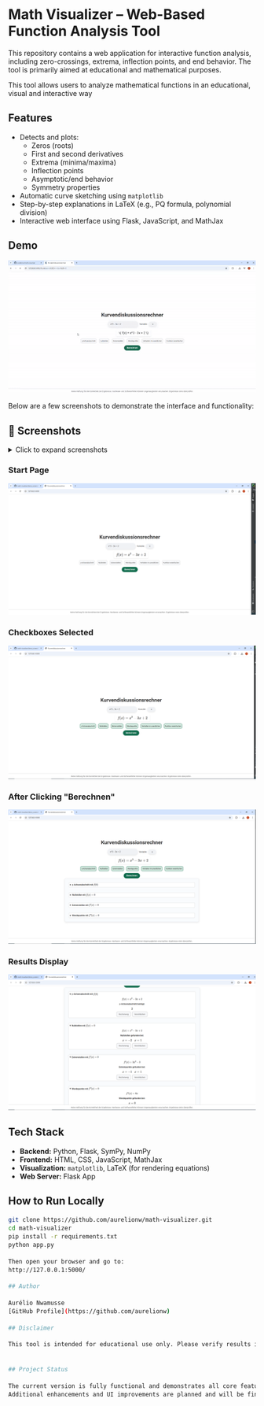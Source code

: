 # Math Visualizer – Web-Based Function Analysis Tool

This repository contains a web application for interactive function analysis, including zero-crossings, extrema, inflection points, and end behavior. The tool is primarily aimed at educational and mathematical purposes.

This tool allows users to analyze mathematical functions in an educational, visual and interactive way

## Features

- Detects and plots:
  - Zeros (roots)
  - First and second derivatives
  - Extrema (minima/maxima)
  - Inflection points
  - Asymptotic/end behavior
  - Symmetry properties
- Automatic curve sketching using `matplotlib`
- Step-by-step explanations in LaTeX (e.g., PQ formula, polynomial division)
- Interactive web interface using Flask, JavaScript, and MathJax

## Demo


![Demo of the Math Visualizer](demo/demo_gif.gif)

Below are a few screenshots to demonstrate the interface and functionality:

## 📸 Screenshots

<details>
  <summary>Click to expand screenshots</summary>

  ### Start Page
  ![Start Page](demo_screenshot/01_Starting_page.PNG)

  ### Checkboxes Selected
  ![Checkboxes Selected](demo_screenshot/02_Checkboxes_selected.PNG)

  ### After Clicking "Berechnen"
  ![Calculation Triggered](demo_screenshot/03_Clicked_berechnen.PNG)

  ### Results Display
  ![Results](demo_screenshot/04_display_of_solution.PNG)
</details>


### Start Page
![Start Page](demo_screenshot/01_Starting_page.PNG)

### Checkboxes Selected
![Checkboxes Selected](demo_screenshot/02_Checkboxes_selected.PNG)

### After Clicking "Berechnen"
![Calculation Triggered](demo_screenshot/03_Clicked_berechnen.PNG)

### Results Display
![Results](demo_screenshot/04_display_of_solution.PNG)


## Tech Stack

- **Backend:** Python, Flask, SymPy, NumPy
- **Frontend:** HTML, CSS, JavaScript, MathJax
- **Visualization:** `matplotlib`, LaTeX (for rendering equations)
- **Web Server:** Flask App

## How to Run Locally

```bash
git clone https://github.com/aurelionw/math-visualizer.git
cd math-visualizer
pip install -r requirements.txt
python app.py

Then open your browser and go to:
http://127.0.0.1:5000/

## Author

Aurélio Nwamusse  
[GitHub Profile](https://github.com/aurelionw)

## Disclaimer

This tool is intended for educational use only. Please verify results in academic or professional contexts.


## Project Status

The current version is fully functional and demonstrates all core features, including symbolic analysis and derivtives.
Additional enhancements and UI improvements are planned and will be finalized by **October 2025**.
